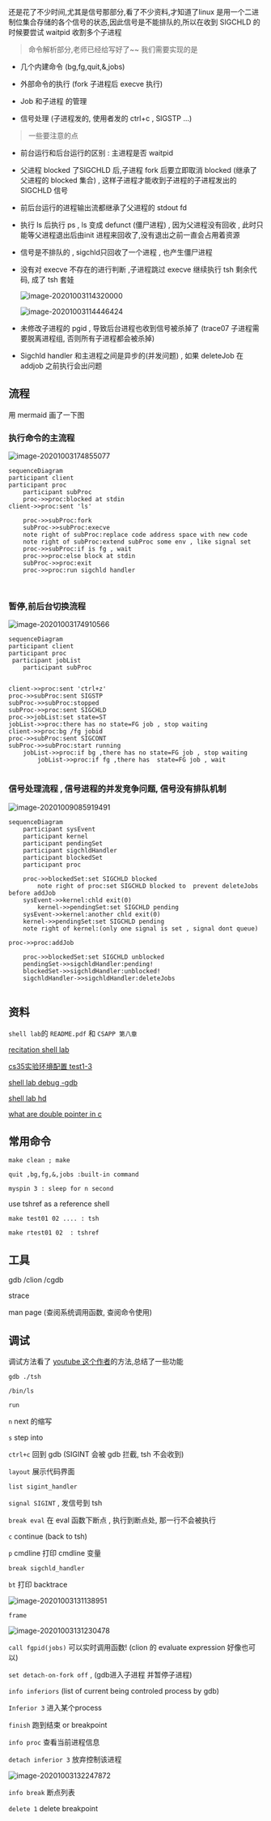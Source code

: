 

还是花了不少时间,尤其是信号那部分,看了不少资料,才知道了linux 是用一个二进制位集合存储的各个信号的状态,因此信号是不能排队的,所以在收到 SIGCHLD 的时候要尝试 waitpid 收割多个子进程

> 命令解析部分,老师已经给写好了~~ 我们需要实现的是

- 几个内建命令 (bg,fg,quit,&,jobs)

- 外部命令的执行 (fork 子进程后 execve 执行)

- Job 和子进程 的管理
- 信号处理 (子进程发的, 使用者发的 ctrl+c , SIGSTP ...)



> 一些要注意的点

- 前台运行和后台运行的区别 : 主进程是否 waitpid

- 父进程 blocked 了SIGCHLD 后,子进程 fork 后要立即取消 blocked (继承了父进程的 blocked 集合) , 这样子进程才能收到子进程的子进程发出的 SIGCHLD 信号

- 前后台运行的进程输出流都继承了父进程的 stdout fd

- 执行 ls 后执行 ps , ls 变成 defunct (僵尸进程) , 因为父进程没有回收 , 此时只能等父进程退出后由init 进程来回收了,没有退出之前一直会占用着资源

- 信号是不排队的 , sigchld只回收了一个进程 , 也产生僵尸进程

- 没有对 execve 不存在的进行判断 ,子进程跳过 execve 继续执行 tsh 剩余代码, 成了 tsh 套娃

   ![image-20201003114320000](/assets/images/image-20201003114320000.png)

  ![image-20201003114446424](/assets/images/image-20201003114446424.png)

- 未修改子进程的 pgid , 导致后台进程也收到信号被杀掉了 (trace07 子进程需要脱离进程组, 否则所有子进程都会被杀掉)

- Sigchld handler 和主进程之间是异步的(并发问题) , 如果 deleteJob 在 addjob 之前执行会出问题


## 流程

用 mermaid 画了一下图


### 执行命令的主流程 

![image-20201003174855077](/assets/images/image-20201003174855077.png)

```mermaid
sequenceDiagram
participant client
participant proc
    participant subProc
    proc->>proc:blocked at stdin
client->>proc:sent 'ls'

    proc->>subProc:fork
    subProc->>subProc:execve
    note right of subProc:replace code address space with new code
    note right of subProc:extend subProc some env , like signal set
    proc->>subProc:if is fg , wait
    proc->>proc:else block at stdin
    subProc->>proc:exit
    proc->>proc:run sigchld handler
    
    		 
```

### 暂停,前后台切换流程

![image-20201003174910566](/assets/images/image-20201003174910566.png)

```mermaid
sequenceDiagram
participant client
participant proc
 participant jobList
    participant subProc
       
    
client->>proc:sent 'ctrl+z'
proc->>subProc:sent SIGSTP 
subProc->>subProc:stopped
subProc->>proc:sent SIGCHLD
proc->>jobList:set state=ST
jobList->>proc:there has no state=FG job , stop waiting
client->>proc:bg /fg jobid
proc->>subProc:sent SIGCONT
subProc->>subProc:start running
    jobList->>proc:if bg ,there has no state=FG job , stop waiting
        jobList->>proc:if fg ,there has  state=FG job , wait
    		 
```



### 信号处理流程 , 信号进程的并发竞争问题, 信号没有排队机制

![image-20201009085919491](/assets/images/image-20201009085919491.png)

```mermaid
sequenceDiagram
    participant sysEvent
    participant kernel
    participant pendingSet
    participant sigchldHandler
    participant blockedSet
    participant proc
    
    proc->>blockedSet:set SIGCHLD blocked  
        note right of proc:set SIGCHLD blocked to  prevent deleteJobs before addJob
    sysEvent->>kernel:chld exit(0)
        kernel->>pendingSet:set SIGCHLD pending
    sysEvent->>kernel:another chld exit(0)
    kernel->>pendingSet:set SIGCHLD pending 
    note right of kernel:(only one signal is set , signal dont queue)

proc->>proc:addJob

    proc->>blockedSet:set SIGCHLD unblocked
    pendingSet->>sigchldHandler:pending!
    blockedSet->>sigchldHandler:unblocked!
    sigchldHandler->>sigchldHandler:deleteJobs
    
```

## 资料

`shell lab`的 `README.pdf` 和 `CSAPP 第八章`

[recitation shell lab](https://www.youtube.com/watch?v=kC8uW4bS_MM&list=PLLchAlP_W0GfYWjv6Off6lfk4xNe_l-QB&index=13&t=6s)

[cs35实验环境配置 test1-3](https://www.youtube.com/watch?v=OMhhyGUQ5BI&list=PLLchAlP_W0GfYWjv6Off6lfk4xNe_l-QB&index=10&t=4s)

[shell lab debug -gdb](https://www.youtube.com/watch?v=xAW_pNBlfnI&t=1266s)

[shell lab hd](https://www.youtube.com/watch?v=CJDKTaXLK6s&t=2400s)

[what are double pointer in c](https://www.youtube.com/watch?v=jUcqT37FdUI&list=PLLchAlP_W0GfYWjv6Off6lfk4xNe_l-QB&index=42&t=460s) 



## 常用命令

`make clean ; make`

`quit ,bg,fg,&,jobs :built-in command`

`myspin 3 : sleep for n second`

use tshref as a reference shell 

`make test01 02 .... : tsh`

`make rtest01 02  : tshref`

## 工具

gdb /clion /cgdb

strace

man page (查阅系统调用函数, 查阅命令使用)


## 调试

调试方法看了 [youtube 这个作者](https://www.youtube.com/watch?v=xAW_pNBlfnI&t=1266s)的方法,总结了一些功能

`gdb ./tsh`  

`/bin/ls`

`run`

`n`  next 的缩写

`s`  step into

`ctrl+c` 回到 gdb (SIGINT 会被 gdb 拦截, tsh 不会收到)

`layout` 展示代码界面

`list sigint_handler`

`signal SIGINT` , 发信号到 tsh

`break eval` 在 eval 函数下断点 , 执行到断点处, 那一行不会被执行

`c`  continue (back to tsh)

`p` cmdline 打印 cmdline 变量

`break sigchld_handler`

`bt` 打印 backtrace

![image-20201003131138951](/assets/images/image-20201003131138951.png)

`frame`

![image-20201003131230478](/assets/images/image-20201003131230478.png)

`call fgpid(jobs)` 可以实时调用函数!  (clion 的 evaluate expression 好像也可以)

`set detach-on-fork off` ,  (gdb进入子进程 并暂停子进程)

`info inferiors`  (list of current being controled process by gdb)

`Inferior 3` 进入某个process

`finish` 跑到结束 or breakpoint

`info proc` 查看当前进程信息

`detach inferior 3` 放弃控制该进程

![image-20201003132247872](/assets/images/image-20201003132247872.png)

`info break`  断点列表

`delete 1`  delete breakpoint
